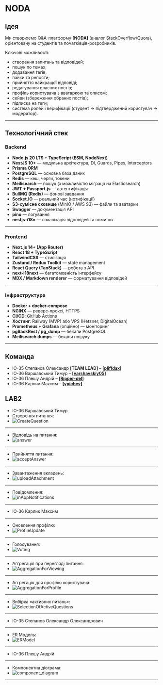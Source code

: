 # NODA

## Ідея

Ми створюємо Q&A-платформу **[NODA]** (аналог StackOverflow/Quora), орієнтовану на студентів та початківців-розробників.

Ключові можливості:

- створення запитань та відповідей;
- пошук по темах;
- додавання тегів;
- лайки та репости;
- прийняття найкращої відповіді;
- редагування власних постів;
- профіль користувача з аватаркою та описом;
- сейви (збереження обраних постів);
- підписка на теги;
- система ролей і верифікації (студент → підтверджений користувач → модератор).

---

## Технологічний стек

### Backend

- **Node.js 20 LTS + TypeScript (ESM, NodeNext)**
- **NestJS 10+** — модульна архітектура, DI, Guards, Pipes, Interceptors
- **Prisma ORM**
- **PostgreSQL** — основна база даних
- **Redis** — кеш, черги, токени
- **Meilisearch** — пошук (з можливістю міграції на Elasticsearch)
- **JWT + Passport.js** — автентифікація
- **BullMQ (Redis)** — фонові завдання
- **Socket.IO** — реальний час (нотифікації)
- **S3-сумісне сховище** (MinIO / AWS S3) — файли та аватарки
- **Swagger** — документація API
- **pino** — логування
- **nestjs-i18n** — локалізація відповідей та помилок

---

### Frontend

- **Next.js 14+ (App Router)**
- **React 18 + TypeScript**
- **TailwindCSS** — стилізація
- **Zustand / Redux Toolkit** — state management
- **React Query (TanStack)** — робота з API
- **next-i18next** — багатомовність інтерфейсу
- **MDX / Markdown renderer** — форматування відповідей

---

### Інфраструктура

- **Docker + docker-compose**
- **NGINX** — реверс-проксі, HTTPS
- **CI/CD**: GitHub Actions
- **Хостинг**: Railway (MVP) або VPS (Hetzner, DigitalOcean)
- **Prometheus + Grafana** (опційно) — моніторинг
- **pgBackRest / pg_dump** — бекапи PostgreSQL
- **Meilisearch dumps** — бекапи пошуку

---

## Команда

- ІО-35 Степанов Олександр **[TEAM LEAD]** – [**[pliffdax]**](https://github.com/pliffdax)
- ІО-36 Варшавський Тимур – [**[varshavskiy05]**](https://github.com/varshavskiy05)
- ІО-36 Плешу Андрій – [**[Ripper-del]**](https://github.com/Ripper-del)
- ІО-36 Карлик Максим – [**[ypichev]**](https://github.com/ypichev)

## LAB2

- ІО-36 Варшавський Тимур
- Створення питання:
- ![CreateQuestion](assets/CreateQuestion.jpg)

---

- Відповідь на питання:
- ![answer](assets/answear.jpg)

---

- Прийняття питання:
- ![acceptAnswer](assets/accpetAnswear.jpg)

---

- Завантаження вкладень:
- ![uploadAttachment](assets/uploadAttachment.jpg)

---

- Повідомлення:
- ![inAppNotifications](assets/uploadAttachment.jpg)

---

- ІО-36 Карлик Максим

---

- Оновлення профілю:
- ![ProfileUpdate](assets/profile_update.jpg)

---

- Голосування:
- ![Voting](assets/voting.jpg)

---

- Аггрегація при перегляді питання:
- ![AggregationForViewing](assets/aggregation_for_viewing.jpg)

---

- Аггрегація для профілю користувача:
- ![AggregationForProfile](assets/aggregation_for_profile.jpg)

---

- Вибірка «активних питань»:
- ![SelectionOfActiveQuestions](assets/selection.jpg)

---

- ІО-35 Степанов Олександр Олександрович

---

- ER Модель:
- ![ERModel](assets/ER.jpg)

---

- ІО-36 Плешу Андрій

---

- Компонентна діограма:
- ![сomponent_diagram](assets/сomponent_diagram.jpg)

---